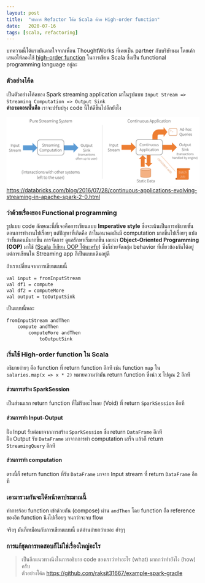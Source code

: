 ```yaml
---
layout: post
title:  "ทำการ Refactor โค้ด Scala ด้วย High-order function"
date:   2020-07-16
tags: [scala, refactoring]
---
```


บทความนี้ได้แรงบันดาลใจจากเพื่อน ThoughtWorks ที่เคยเป็น partner กับบริษัทผม โดยเค้าเสนอให้ลองใช้ [high-order function](https://docs.scala-lang.org/tour/higher-order-functions.html) ในการเขียน Scala ซึ่งเป็น functional programming language อยู่ละ

### ตัวอย่างโค้ด

<script src="https://gist.github.com/raksit31667/f9ec16c9d9b256e9dc757a88fbdd27ca.js"></script>

เป็นตัวอย่างโค้ดของ Spark streaming application มาในรูปแบบ `Input Stream => Streaming Computation => Output Sink`  
**คำถามตอนนั้นคือ** เราจะปรับปรุง code นี้ให้ดีขึ้นไปอีกยังไง

![Spark](/assets/2020-07-16-spark-streaming-app.png)
<https://databricks.com/blog/2016/07/28/continuous-applications-evolving-streaming-in-apache-spark-2-0.html>

### ว่าด้วยเรื่องของ Functional programming
รูปแบบ code ลักษณะนี้ที่เจอคือการเขียนแบบ **Imperative style** ซึ่งจะเน้นเป็นการอธิบายขั้นตอนการทำงานไปเรื่อยๆ แต่ปัญหาที่เกิดคือ ถ้าในอนาคตมันมี computation มากขึ้นไปเรื่อยๆ แปลว่าขั้นตอนมีมากขึ้น การจัดการ ดูแลรักษาเริ่มยากขึ้น เลยนำ **Object-Oriented Programming (OOP)** มาใช้ ([Scala ก็เขียน OOP ได้นะครับ](https://docs.scala-lang.org/overviews/scala-book/oop-pizza-example.html)) ซึ่งก็ช่วยจัดกลุ่ม behavior ที่เกี่ยวข้องกันได้อยู่ แต่การเขียนใน Streaming app ก็เป็นแบบเดิมอยู่ดี  

ถ้าเราเปลี่ยนจากการเขียนแบบนี้  

```
val input = fromInputStream
val df1 = compute
val df2 = computeMore
val output = toOutputSink
```

เป็นแบบนี้หละ  
```
fromInputStream andThen
    compute andThen
        computeMore andThen
            toOutputSink
```

### เริ่มใช้ High-order function ใน Scala
อธิบายง่ายๆ คือ function ที่ return function อีกที เช่น function `map` ใน `salaries.map(x => x * 2)` หมายความว่ามัน return function ซึ่งนำ x ไปคูณ 2 อีกที  

#### ส่วนการสร้าง SparkSession
เป็นส่วนแรก return function ที่ไม่รับอะไรเลย (Void) ที่ return `SparkSession` อีกที
<script src="https://gist.github.com/raksit31667/f8c2e45da138dee1aa2745733945bad4.js"></script>

#### ส่วนการทำ Input-Output
ฝั่ง Input รับต่อมาจากการสร้าง `SparkSession` ซึ่ง return `DataFrame` อีกที  
ฝั่ง Output รับ `DataFrame` มาจากการทำ computation เสร็จ แล้วก็ return `StreamingQuery` อีกที
<script src="https://gist.github.com/raksit31667/3cebfcf4b76fa619a9e5322a8d931a4f.js"></script>

#### ส่วนการทำ computation
ตรงนี้ก็ return function ที่รับ `DataFrame` มาจาก Input stream ที่ return `DataFrame` อีกที
<script src="https://gist.github.com/raksit31667/06af7543eb7580d9fd20889ca688544e.js"></script>

### เอามารวมกันจะได้หน้าตาประมาณนี้
ทำการร้อย function เข้าด้วยกัน (compose) ผ่าน `andThen` โดย function ถือ reference ของอีก function นึงไปเรื่อยๆ จนกว่าจะจบ flow
<script src="https://gist.github.com/raksit31667/6de666bc3605e65a5598215dcd96c926.js"></script>

จริงๆ มันก็เหมือนกับการเขียนแบบนี้ แต่อ่านง่ายกว่าเยอะ ฮ่าๆๆ
<script src="https://gist.github.com/raksit31667/cbe9d7ddf54403afb5e36a27db0e6f99.js"></script>

### การแก้ชุดการทดสอบก็ไม่ใช่เรื่องใหญ่อะไร
<script src="https://gist.github.com/raksit31667/69855323747647443d8f2d3820885bb8.js"></script>

> เป็นอีกแนวทางนึงในการอธิบาย code ของเราว่าทำอะไร (what) มากกว่าทำยังไง (how) ครับ  
> ตัวอย่างโค้ด <https://github.com/raksit31667/example-spark-gradle>
